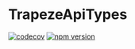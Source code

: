 # TrapezeApiTypes

[![codecov](https://codecov.io/gh/donmahallem/trapeze/branch/master/graph/badge.svg?flag=TrapezeApiTypes)](https://codecov.io/gh/donmahallem/trapeze/tree/master/packages/trapeze-api-types) [![npm version](https://badge.fury.io/js/%40donmahallem%2Ftrapeze-api-types.svg)](https://badge.fury.io/js/%40donmahallem%2Ftrapeze-api-types)
